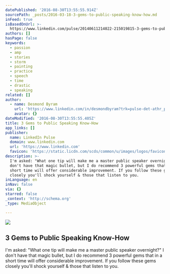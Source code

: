 ```yaml
---
datePublished: '2016-08-30T13:55:55.914Z'
sourcePath: _posts/2016-03-18-3-gems-to-public-speaking-know-how.md
inFeed: true
isBasedOnUrl: >-
  https://www.linkedin.com/pulse/20140611214022-215019815-3-gems-to-public-speaking-know-how
authors: []
hasPage: false
keywords:
  - passion
  - amp
  - stories
  - storm
  - painting
  - practice
  - speech
  - time
  - drastic
  - speaking
related: []
author:
  - name: Desmond Byram
    url: 'https://www.linkedin.com/in/desmondbyram?trk=pulse-det-athr_prof-art_hdr'
    avatar: {}
dateModified: '2016-08-30T13:55:55.405Z'
title: 3 Gems to Public Speaking Know-How
app_links: []
publisher:
  name: LinkedIn Pulse
  domain: www.linkedin.com
  url: 'https://www.linkedin.com'
  favicon: 'https://static.licdn.com/scds/common/u/images/logos/favicons/v1/favicon.ico'
description: >-
  I'm asked: "What one tip will make me a master public speaker overnight?" I
  don't have that magic bullet, but I do recommend 3 powerful gems that in a
  short time will offer considerable improvement. If you follow these gems
  closely you'll shock yourself & those that listen to you.
inLanguage: en
inNav: false
via: {}
starred: false
_context: 'http://schema.org'
_type: MediaObject

---
```

<article style=""><img src="https://s3-us-west-2.amazonaws.com/the-grid-img/p/28bac7f9ab1211afc724198a4fe41a430e6737ef.jpg" /><h1>3 Gems to Public Speaking Know-How</h1><p>I'm asked: "What one tip will make me a master public speaker overnight?" I don't have that magic bullet, but I do recommend 3 powerful gems that in a short time will offer considerable improvement. If you follow these gems closely you'll shock yourself &amp; those that listen to you.</p></article>